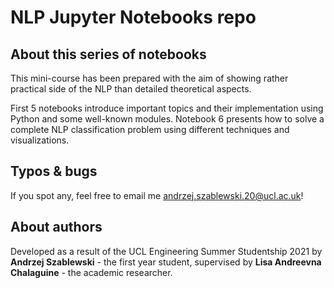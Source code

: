 # NLP Jupyter Notebooks repo

## About this series of notebooks
This mini-course has been prepared with the aim of showing rather practical side of the NLP than detailed theoretical aspects.

First 5 notebooks introduce important topics and their implementation using Python and some well-known modules. Notebook 6 presents how to solve a complete NLP classification problem using different techniques and visualizations.

## Typos & bugs
If you spot any, feel free to email me [andrzej.szablewski.20@ucl.ac.uk](mailto:andrzej.szablewski.20@ucl.ac.uk)!

## About authors
Developed as a result of the UCL Engineering Summer Studentship 2021 by **Andrzej Szablewski** - the first year student, supervised by **Lisa Andreevna Chalaguine** - the academic researcher.
